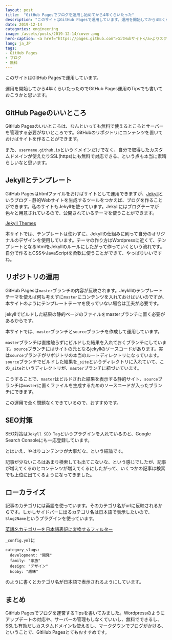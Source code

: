 ```yaml
---
layout: post
title:  "GitHub Pagesでブログを運用し始めてから4年くらいたった"
description: "このサイトはGitHub Pagesで運用しています。運用を開始してから4年くらいたったので、GitHub Pages運用のTipsでも書いておこうかと思います。"
date: 2019-12-14
categories: engineering
image: /assets/posts/2019-12-14/cover.png
hero-caption: <a href="https://pages.github.com">GitHubサイト</a>よりスクリーンショット
lang: ja_JP
tags:
- GitHub Pages
- ブログ
- 無料
---
```


このサイトはGitHub Pagesで運用しています。

運用を開始してから4年くらいたったのでGitHub Pages運用のTipsでも書いておこうかと思います。

## GitHub Pageのいいところ

GitHub Pagesのいいところは、なんといっても無料で使えるところとサーバーを管理する必要がないところです。GitHubのリポジトリにコンテンツを置いておけばサイトを作ることができます。

また、`username.github.io`というドメインだけでなく、自分で取得したカスタムドメインが使えたりSSL(https)にも無料で対応できる、という点も本当に素晴らしいなと思います。


## Jekyllとテンプレート
GitHub Pagesはhtmlファイルをおけばサイトとして運用できますが、[Jekyll](https://jekyllrb-ja.github.io)というブログ・静的Webサイトを生成するツールをつかえば、ブログを作ることができます。私のサイトもJekyllを使っています。Jekyllにはブログテーマが色々と用意されているので、公開されているテーマを使うことができます。

[Jekyll Themes](http://jekyllthemes.org)

本サイトでは、テンプレートは使わずに、Jekyllの仕組みに則って自分のオリジナルのデザインを使用しています。テーマの作り方はWordpressに近くて、テンプレートとなるhtmlをJekyllのルールにしたがって作っていくという流れです。自分で作るとCSSやJavaScriptを柔軟に使うことができて、やっぱりいいですね。

## リポジトリの運用

GitHub Pagesは`master`ブランチの内容が反映されます。Jeykllのテンプレートテーマを使えば何も考えずに`master`にコンテンツを入れておけばいいのですが、本サイトのようにテンプレートテーマを使っていない場合は工夫が必要です。

jekyllでビルドした結果の静的ページのファイルをmasterブランチに置く必要があるからです。

本サイトでは、`master`ブランチと`source`ブランチを作成して運用しています。

`master`ブランチは直接触らずにビルドした結果を入れておくブランチにしています。`source`ブランチにはサイトの元となるjekyllのソースコードがあります。実は`source`ブランチがリポジトリの本当のルートディレクトリになっています。`source`ブランチでビルドした結果を`_site`というディレクトリに入れていて、この`_site`というディレクトリが、`master`ブランチに紐づいています。

こうすることで、`master`はビルドされた結果を表示する静的サイト、`source`ブランチは`master`に置くファイルを生成するためのソースコードが入ったブランチにできます。

この運用で全く問題なくできているので、おすすめです。

## SEO対策

SEO対策は`Jekyll SEO Tag`というプラグインを入れているのと、Google Search Consoleにも一応登録しています。

とはいえ、やはりコンテンツが大事だな、という結論です。

記事が少ないころはあまり検索しても出てこないな、という感じでしたが、記事が増えてくるのとコンテンツが増えてくるにしたがって、いくつかの記事は検索でも上位に出てくるようになってきました。

## ローカライズ

記事のカテゴリには英語を使っています。そのカテゴリ名がurlに反映されるからです。しかしサイドバーに出るカテゴリ名は日本語で表示したいので、`Slug2Name`というプラグインを使っています。

[英語名カテゴリーを日本語表記に変換するフィルター](http://kerotaa.github.io/programming/2013/06/16/jekyll-category-slug-to-name-filter/)

`_config.yml`に

```
category_slugs:
  development: "開発"
  family: "家族"
  design: "デザイン"
  hobby: "趣味"
```

のように書くとカテゴリ名が日本語で表示されるようにしています。

## まとめ

GitHub Pagesでブログを運営するTipsを書いてみました。Wordpressのようにアップデートの対応や、サーバーの管理もしなくていいし、無料でできるし、SSLも有効だしカスタムドメインも使えるし、マークダウンでブログがかける、ということで、GitHub Pagesとてもおすすめです。